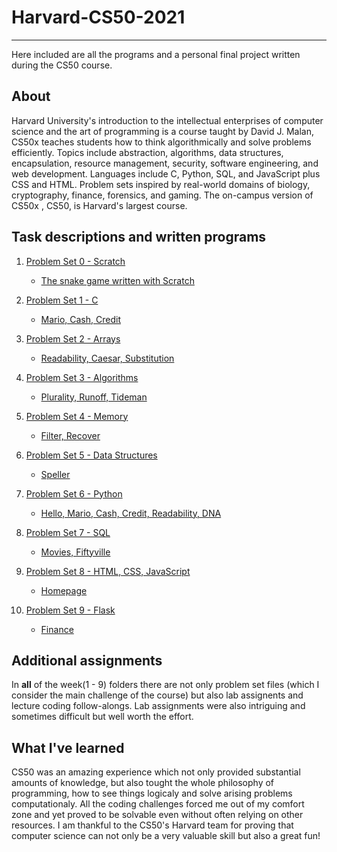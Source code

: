 # Harvard-CS50-2021

---

Here included are all the programs and a personal final project written during the CS50 course.

## About

Harvard University's introduction to the intellectual enterprises of computer science and the art of programming is a course taught by David J. Malan, CS50x teaches students how to think algorithmically and solve problems efficiently. Topics include abstraction, algorithms, data structures, encapsulation, resource management, security, software engineering, and web development. Languages include C, Python, SQL, and JavaScript plus CSS and HTML. Problem sets inspired by real-world domains of biology, cryptography, finance, forensics, and gaming. The on-campus version of CS50x , CS50, is Harvard's largest course.

## Task descriptions and written programs

1. [Problem Set 0 - Scratch](https://cs50.harvard.edu/x/2021/psets/0/scratch/)

   - [The snake game written with Scratch](week0/scratch)

2. [Problem Set 1 - C](https://cs50.harvard.edu/x/2021/psets/1/)

   - [Mario, Cash, Credit](week1/pset1)

3. [Problem Set 2 - Arrays](https://cs50.harvard.edu/x/2021/psets/2/)

   - [Readability, Caesar, Substitution](week2/pset2)

4. [Problem Set 3 - Algorithms](https://cs50.harvard.edu/x/2021/psets/3/)

   - [Plurality, Runoff, Tideman](week3/pset3)

5. [Problem Set 4 - Memory](https://cs50.harvard.edu/x/2021/psets/4/)

   - [Filter, Recover](week4/pset4)

6. [Problem Set 5 - Data Structures](https://cs50.harvard.edu/x/2021/psets/5/)

   - [Speller](week5/pset5)

7. [Problem Set 6 - Python](https://cs50.harvard.edu/x/2021/psets/6/)

   - [Hello, Mario, Cash, Credit, Readability, DNA](week6/pset6)

8. [Problem Set 7 - SQL](https://cs50.harvard.edu/x/2021/psets/7/)

   - [Movies, Fiftyville](week7/pset7)

9. [Problem Set 8 - HTML, CSS, JavaScript](https://cs50.harvard.edu/x/2021/psets/8/)

   - [Homepage](week8/pset8)

10. [Problem Set 9 - Flask](https://cs50.harvard.edu/x/2021/psets/9/)

    - [Finance](week9/pset9)

## Additional assignments

In **all** of the week(1 - 9) folders there are not only problem set files (which I consider the main challenge of the course) but also lab assignents and lecture coding follow-alongs. Lab assignments were also intriguing and sometimes difficult but well worth the effort.

## What I've learned

CS50 was an amazing experience which not only provided substantial amounts of knowledge, but also tought the whole philosophy of programming, how to see things logicaly and solve arising problems computationaly. All the coding challenges forced me out of my comfort zone and yet proved to be solvable even without often relying on other resources. I am thankful to the CS50's Harvard team for proving that computer science can not only be a very valuable skill but also a great fun!
